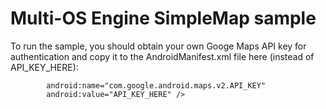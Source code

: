 Multi-OS Engine SimpleMap sample
======================================

To run the sample, you should obtain your own Googe Maps API key for authentication and copy it to the AndroidManifest.xml file here (instead of API_KEY_HERE):

            android:name="com.google.android.maps.v2.API_KEY"
            android:value="API_KEY_HERE" />